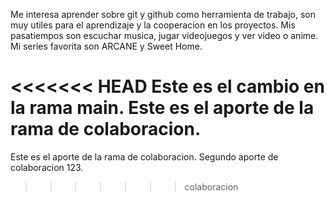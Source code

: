 Me interesa aprender sobre git y github como herramienta de trabajo, son muy utiles para el aprendizaje y la cooperacion en los proyectos. 
Mis pasatiempos son escuchar musica, jugar videojuegos y ver video o anime.
Mi series favorita son ARCANE y Sweet Home.











<<<<<<< HEAD
Este es el cambio en la rama main.
Este es el aporte de la rama de colaboracion.
=======
Este es el aporte de la rama de colaboracion.
Segundo aporte de colaboracion 123.
>>>>>>> colaboracion
